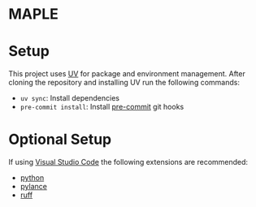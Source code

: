 # MAPLE

# Setup
This project uses [UV](https://docs.astral.sh/uv/) for package and environment management.
After cloning the repository and installing UV run the following commands:
- `uv sync`: Install dependencies
- `pre-commit install`: Install [pre-commit](https://pre-commit.com/) git hooks

# Optional Setup
If using [Visual Studio Code](https://code.visualstudio.com/) the following extensions are recommended:
- [python](https://marketplace.visualstudio.com/items?itemName=ms-python.python)
- [pylance](https://marketplace.visualstudio.com/items?itemName=ms-python.vscode-pylance)
- [ruff](https://marketplace.visualstudio.com/items?itemName=charliermarsh.ruff)